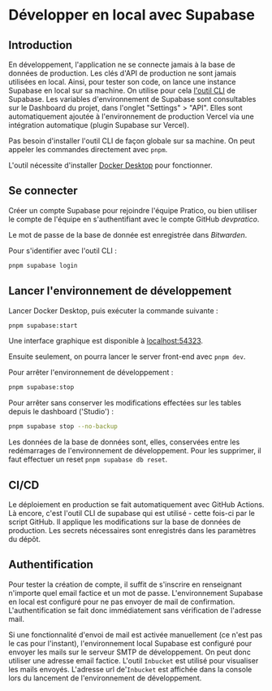 # Développer en local avec Supabase

## Introduction

En développement, l'application ne se connecte jamais à la base de données de production. Les clés d'API de production ne sont jamais utilisées en local. Ainsi, pour tester son code, on lance une instance Supabase en local sur sa machine. On utilise pour cela [l'outil CLI](https://github.com/supabase/cli) de Supabase.
Les variables d'environnement de Supabase sont consultables sur le Dashboard du projet, dans l'onglet "Settings" > "API".
Elles sont automatiquement ajoutée à l'environnement de production Vercel via une intégration automatique (plugin Supabase sur Vercel).

Pas besoin d'installer l'outil CLI de façon globale sur sa machine. On peut appeler les commandes directement avec `pnpm`.

L'outil nécessite d'installer [Docker Desktop](https://docs.docker.com/desktop/) pour fonctionner.


## Se connecter

Créer un compte Supabase pour rejoindre l'équipe Pratico, ou bien utiliser le compte de l'équipe en s'authentifiant avec le compte GitHub *devpratico*.

Le mot de passe de la base de donnée est enregistrée dans *Bitwarden*.

Pour s'identifier avec l'outil CLI :
```bash
pnpm supabase login
```


## Lancer l'environnement de développement

Lancer Docker Desktop, puis exécuter la commande suivante :
```bash
pnpm supabase:start
```
Une interface graphique est disponible à [localhost:54323](http://localhost:54323).

Ensuite seulement, on pourra lancer le server front-end avec `pnpm dev`.

Pour arrêter l'environnement de développement :
```bash
pnpm supabase:stop
```
Pour arrêter sans conserver les modifications effectées sur les tables depuis le dashboard ('Studio') :
```bash
pnpm supabase stop --no-backup
```

Les données de la base de données sont, elles, conservées entre les redémarrages de l'environnement de développement. Pour les supprimer, il faut effectuer un reset `pnpm supabase db reset`.


## CI/CD

Le déploiement en production se fait automatiquement avec GitHub Actions. Là encore, c'est l'outil CLI de supabase qui est utilisé - cette fois-ci par le script GitHub. Il applique les modifications sur la base de données de production. Les secrets nécessaires sont enregistrés dans les paramètres du dépôt.


## Authentification

Pour tester la création de compte, il suffit de s'inscrire en renseignant n'importe quel email factice et un mot de passe. L'environnement Supabase en local est configuré pour ne pas envoyer de mail de confirmation. L'authentification se fait donc immédiatement sans vérification de l'adresse mail.

Si une fonctionnalité d'envoi de mail est activée manuellement (ce n'est pas le cas pour l'instant), l'environnement local Supabase est configuré pour envoyer les mails sur le serveur SMTP de développement. On peut donc utiliser une adresse email factice. L'outil `Inbucket` est utilisé pour visualiser les mails envoyés. L'adresse url de'`Inbucket` est affichée dans la console lors du lancement de l'environnement de développement.